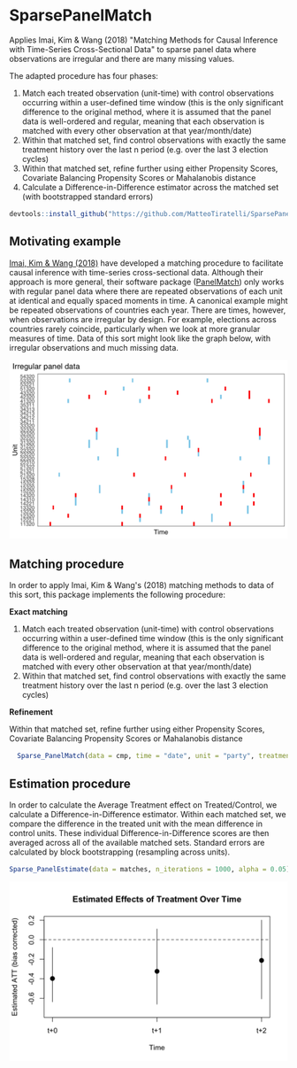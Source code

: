 # SparsePanelMatch
Applies Imai, Kim &amp; Wang (2018) "Matching Methods for Causal Inference with Time-Series Cross-Sectional Data" to sparse panel data where observations are irregular and there are many missing values.

The adapted procedure has four phases: 
1. Match each treated observation (unit-time) with control observations occurring within a user-defined time window (this is the only significant difference to the original method, where it is assumed that the panel data is well-ordered and regular, meaning that each observation is matched with every other observation at that year/month/date)
2. Within that matched set, find control observations with exactly the same treatment history over the last n period (e.g. over the last 3 election cycles)
3. Within that matched set, refine further using either Propensity Scores, Covariate Balancing Propensity Scores or Mahalanobis distance
4. Calculate a Difference-in-Difference estimator across the matched set (with bootstrapped standard errors)

``` r
devtools::install_github("https://github.com/MatteoTiratelli/SparsePanelMatch")
```

## Motivating example
[Imai, Kim &amp; Wang (2018)](https://imai.fas.harvard.edu/research/tscs.html) have developed a matching procedure to facilitate causal inference with time-series cross-sectional data. Although their approach is more general, their software package ([PanelMatch](https://github.com/insongkim/PanelMatch)) only works with regular panel data where there are repeated observations of each unit at identical and equally spaced moments in time. A canonical example might be repeated observations of countries each year.
There are times, however, when observations are irregular by design. For example, elections across countries rarely coincide, particularly when we look at more granular measures of time. Data of this sort might look like the graph below, with irregular observations and much missing data.

![Graph showing irregular panel data](https://github.com/MatteoTiratelli/matteotiratelli.github.io/raw/master/Files/Irregular.png)

## Matching procedure
In order to apply Imai, Kim &amp; Wang's (2018) matching methods to data of this sort, this package implements the following procedure:

**Exact matching**

1. Match each treated observation (unit-time) with control observations occurring within a user-defined time window (this is the only significant difference to the original method, where it is assumed that the panel data is well-ordered and regular, meaning that each observation is matched with every other observation at that year/month/date)
2. Within that matched set, find control observations with exactly the same treatment history over the last n period (e.g. over the last 3 election cycles)

**Refinement**

Within that matched set, refine further using either Propensity Scores, Covariate Balancing Propensity Scores or Mahalanobis distance
``` r
  Sparse_PanelMatch(data = cmp, time = "date", unit = "party", treatment = "wasingov", outcome = "sdper103", treatment_lags = 3, outcome_leads = 2, time_window_in_months = 60, match_missing = TRUE, covs = c("pervote", "lag_sd_rile"), qoi = "att", refinement_method = "CBPS.weight", size_match = 5, use_diagonal_covmat = TRUE)
```
## Estimation procedure
In order to calculate the Average Treatment effect on Treated/Control, we calculate a Difference-in-Difference estimator. Within each matched set, we compare the difference in the treated unit with the mean difference in control units. These individual Difference-in-Difference scores are then averaged across all of the available matched sets. Standard errors are calculated by block bootstrapping (resampling across units).

``` r
Sparse_PanelEstimate(data = matches, n_iterations = 1000, alpha = 0.05)
```

![Plot of effects over time](https://github.com/MatteoTiratelli/matteotiratelli.github.io/raw/master/Files/plot_zoom_png.png)
